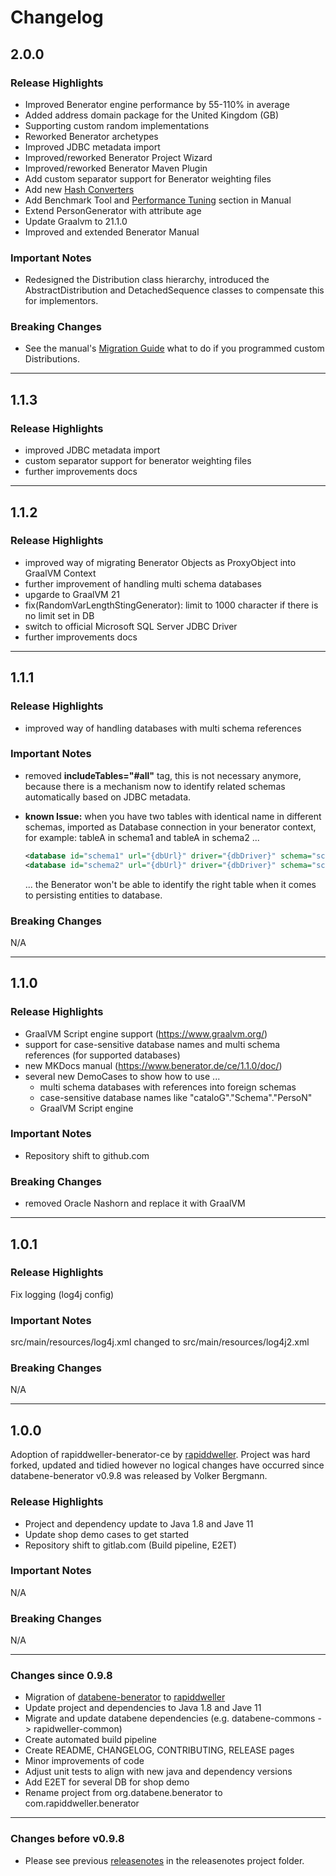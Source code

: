 # Changelog

<!--lint disable no-duplicate-headings-->

## 2.0.0

### Release Highlights

- Improved Benerator engine performance by 55-110% in average
- Added address domain package for the United Kingdom (GB)
- Supporting custom random implementations
- Reworked Benerator archetypes
- Improved JDBC metadata import
- Improved/reworked Benerator Project Wizard
- Improved/reworked Benerator Maven Plugin
- Add custom separator support for Benerator weighting files
- Add new [Hash Converters](/doc/component_reference.md#rapiddweller-converters)
- Add Benchmark Tool and [Performance Tuning](/doc/performance_tuning.md) section in Manual
- Extend PersonGenerator with attribute age 
- Update Graalvm to 21.1.0
- Improved and extended Benerator Manual

### Important Notes

- Redesigned the Distribution class hierarchy, introduced the AbstractDistribution
  and DetachedSequence classes to compensate this for implementors. 


### Breaking Changes

- See the manual's
[Migration Guide](/doc/migrating_benerator_projects.md#migration-from-11x-to-200) 
what to do if you programmed custom Distributions.

---

## 1.1.3

### Release Highlights

- improved JDBC metadata import
- custom separator support for benerator weighting files
- further improvements docs

---

## 1.1.2

### Release Highlights

- improved way of migrating Benerator Objects as ProxyObject into GraalVM Context
- further improvement of handling multi schema databases
- upgarde to GraalVM 21
- fix(RandomVarLengthStingGenerator): limit to 1000 character if there is no limit set in DB
- switch to official Microsoft SQL Server JDBC Driver
- further improvements docs

---

## 1.1.1

### Release Highlights

- improved way of handling databases with multi schema references

### Important Notes

- removed __includeTables="#all"__ tag, this is not necessary anymore, because there is a mechanism now to identify
  related schemas automatically based on JDBC metadata.

- **known Issue:** when you have two tables with identical name in different schemas, imported as Database connection in
  your benerator context, for example: tableA in schema1 and tableA in schema2 ...
  ```xml
  <database id="schema1" url="{dbUrl}" driver="{dbDriver}" schema="schema1" user="{dbUser}" password="{dbPassword}" />
  <database id="schema2" url="{dbUrl}" driver="{dbDriver}" schema="schema2" user="{dbUser}" password="{dbPassword}" />
  ```  
  ... the Benerator won't be able to identify the right table when it comes to persisting entities to database.

### Breaking Changes

N/A

---

## 1.1.0

### Release Highlights

- GraalVM Script engine support (https://www.graalvm.org/)
- support for case-sensitive database names and multi schema references (for supported databases)
- new MKDocs manual (https://www.benerator.de/ce/1.1.0/doc/)
- several new DemoCases to show how to use ...
  - multi schema databases with references into foreign schemas
  - case-sensitive database names like "cataloG"."Schema"."PersoN"
  - GraalVM Script engine

### Important Notes

- Repository shift to github.com

### Breaking Changes

- removed Oracle Nashorn and replace it with GraalVM

---

## 1.0.1

### Release Highlights

Fix logging (log4j config)

### Important Notes

src/main/resources/log4j.xml changed to src/main/resources/log4j2.xml

### Breaking Changes

N/A

---

## 1.0.0

Adoption of rapiddweller-benerator-ce by [rapiddweller](https://rapiddweller.com). Project was hard forked, updated and
tidied however no logical changes have occurred since databene-benerator v0.9.8 was released by Volker Bergmann.

### Release Highlights

- Project and dependency update to Java 1.8 and Jave 11
- Update shop demo cases to get started
- Repository shift to gitlab.com (Build pipeline, E2ET)

### Important Notes

N/A

### Breaking Changes

N/A

---

### Changes since 0.9.8

- Migration of [databene-benerator](https://sourceforge.net/projects/benerator/)
  to [rapiddweller](https://rapiddweller.com)
- Update project and dependencies to Java 1.8 and Jave 11
- Migrate and update databene dependencies (e.g. databene-commons -> rapidweller-common)
- Create automated build pipeline
- Create README, CHANGELOG, CONTRIBUTING, RELEASE pages
- Minor improvements of code
- Adjust unit tests to align with new java and dependency versions
- Add E2ET for several DB for shop demo
- Rename project from org.databene.benerator to com.rapiddweller.benerator

---

### Changes before v0.9.8

- Please see previous [releasenotes](/releasenotes) in the releasenotes project folder.
